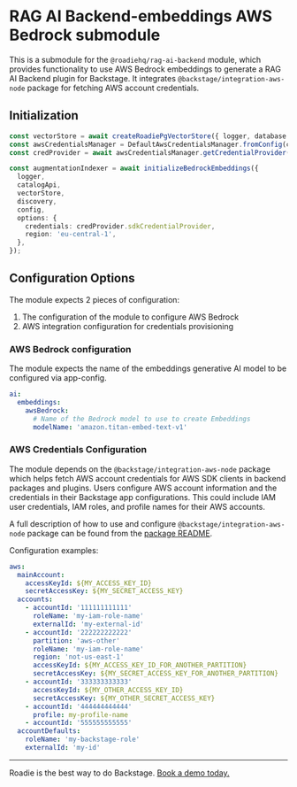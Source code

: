# RAG AI Backend-embeddings AWS Bedrock submodule

This is a submodule for the `@roadiehq/rag-ai-backend` module, which provides functionality to use AWS Bedrock embeddings to generate a RAG AI Backend plugin for Backstage. It integrates `@backstage/integration-aws-node` package for fetching AWS account credentials.

## Initialization

```typescript
const vectorStore = await createRoadiePgVectorStore({ logger, database });
const awsCredentialsManager = DefaultAwsCredentialsManager.fromConfig(config);
const credProvider = await awsCredentialsManager.getCredentialProvider();

const augmentationIndexer = await initializeBedrockEmbeddings({
  logger,
  catalogApi,
  vectorStore,
  discovery,
  config,
  options: {
    credentials: credProvider.sdkCredentialProvider,
    region: 'eu-central-1',
  },
});
```

## Configuration Options

The module expects 2 pieces of configuration:

1. The configuration of the module to configure AWS Bedrock
2. AWS integration configuration for credentials provisioning

### AWS Bedrock configuration

The module expects the name of the embeddings generative AI model to be configured via app-config.

```yaml
ai:
  embeddings:
    awsBedrock:
      # Name of the Bedrock model to use to create Embeddings
      modelName: 'amazon.titan-embed-text-v1'
```

### AWS Credentials Configuration

The module depends on the `@backstage/integration-aws-node` package which helps fetch AWS account credentials for AWS SDK clients in backend packages and plugins. Users configure AWS account information and the credentials in their Backstage app configurations. This could include IAM user credentials, IAM roles, and profile names for their AWS accounts.

A full description of how to use and configure `@backstage/integration-aws-node` package can be found from the [package README](https://github.com/backstage/backstage/blob/master/packages/integration-aws-node/README.md).

Configuration examples:

```yaml
aws:
  mainAccount:
    accessKeyId: ${MY_ACCESS_KEY_ID}
    secretAccessKey: ${MY_SECRET_ACCESS_KEY}
  accounts:
    - accountId: '111111111111'
      roleName: 'my-iam-role-name'
      externalId: 'my-external-id'
    - accountId: '222222222222'
      partition: 'aws-other'
      roleName: 'my-iam-role-name'
      region: 'not-us-east-1'
      accessKeyId: ${MY_ACCESS_KEY_ID_FOR_ANOTHER_PARTITION}
      secretAccessKey: ${MY_SECRET_ACCESS_KEY_FOR_ANOTHER_PARTITION}
    - accountId: '333333333333'
      accessKeyId: ${MY_OTHER_ACCESS_KEY_ID}
      secretAccessKey: ${MY_OTHER_SECRET_ACCESS_KEY}
    - accountId: '444444444444'
      profile: my-profile-name
    - accountId: '555555555555'
  accountDefaults:
    roleName: 'my-backstage-role'
    externalId: 'my-id'
```

---

Roadie is the best way to do Backstage. [Book a demo today.](https://roadie.io/request-demo/)
